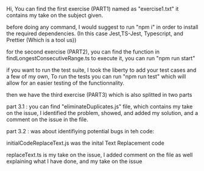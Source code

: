 Hi, 
You can find the first exercise (PART1) named as "exercise1.txt"
it contains my take on the subject given.

before doing any command, I would suggest to run "npm i" in order to install the required dependencies.
(In this case Jest,TS-Jest, Typescript, and Prettier (Which is a tool us))

for the second exercise (PART2), you can find the function in findLongestConsecutiveRange.ts
to execute it, you can run "npm run start"

if you want to run the test suite, I took the liberty to add your test cases and a few of my own,
To run the tests you can run "npm run test" which will allow for an easier testing of the functionnality.

then we have the third exercise (PART3)
which is also splitted in two parts

part 3.1 : you can find "eliminateDuplicates.js" file, which contains my take on the issue,
I identified the problem, showed, and added my solution, and a comment on the issue in the file.

part 3.2 : was about identifiying potential bugs in teh code:

initialCodeReplaceText.js was the inital Text Replacement code

replaceText.ts is my take on the issue,
I added comment on the file as well explaining what I have done, and my take on the issue